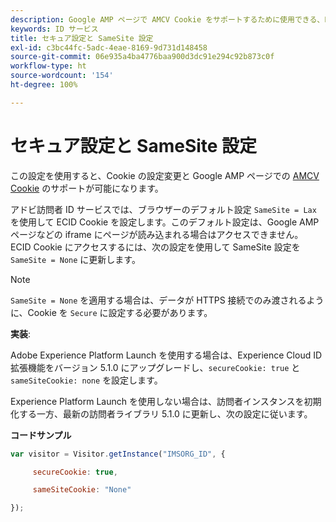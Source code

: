 ```yaml
---
description: Google AMP ページで AMCV Cookie をサポートするために使用できる、ECID 内の設定。
keywords: ID サービス
title: セキュア設定と SameSite 設定
exl-id: c3bc44fc-5adc-4eae-8169-9d731d148458
source-git-commit: 06e935a4ba4776baa900d3dc91e294c92b873c0f
workflow-type: ht
source-wordcount: '154'
ht-degree: 100%

---
```


# セキュア設定と SameSite 設定

この設定を使用すると、Cookie の設定変更と Google AMP ページでの [AMCV Cookie](../../introduction/cookies.md) のサポートが可能になります。

アドビ訪問者 ID サービスでは、ブラウザーのデフォルト設定 `SameSite = Lax` を使用して ECID Cookie を設定します。このデフォルト設定は、Google AMP ページなどの iframe にページが読み込まれる場合はアクセスできません。 ECID Cookie にアクセスするには、次の設定を使用して SameSite 設定を `SameSite = None` に更新します。

>[!NOTE]
>
>`SameSite = None` を適用する場合は、データが HTTPS 接続でのみ渡されるように、Cookie を `Secure` に設定する必要があります。

**実装**:

Adobe Experience Platform Launch を使用する場合は、Experience Cloud ID 拡張機能をバージョン 5.1.0 にアップグレードし、`secureCookie: true` と `sameSiteCookie: none` を設定します。

Experience Platform Launch を使用しない場合は、訪問者インスタンスを初期化する一方、最新の訪問者ライブラリ 5.1.0 に更新し、次の設定に従います。

**コードサンプル**

```js
var visitor = Visitor.getInstance("IMSORG_ID", {

     secureCookie: true,

     sameSiteCookie: "None"

});
```
